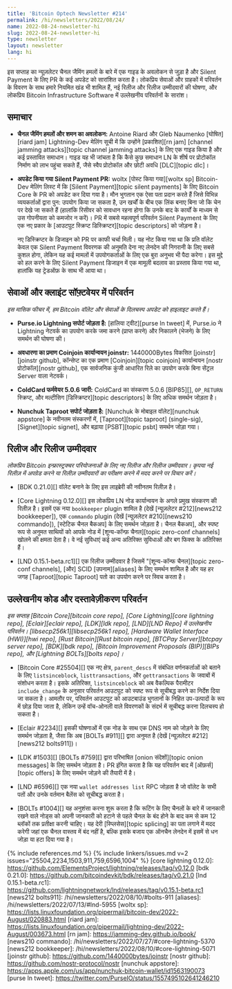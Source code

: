 ```yaml
---
title: 'Bitcoin Optech Newsletter #214'
permalink: /hi/newsletters/2022/08/24/
name: 2022-08-24-newsletter-hi
slug: 2022-08-24-newsletter-hi
type: newsletter
layout: newsletter
lang: hi
---
```

इस सप्ताह का न्यूज़लेटर चैनल जैमिंग हमलों के बारे में एक गाइड के अवलोकन से जुड़ा
है और Silent Payment के लिए PR के कई अपडेट को सारांशित करता है। लोकप्रिय
सेवाओं और ग्राहकों में परिवर्तन के विवरण के साथ हमारे नियमित खंड भी शामिल हैं, नई रिलीज
और रिलीज उम्मीदवारों की घोषणा, और लोकप्रिय Bitcoin Infrastructure Software में
उल्लेखनीय परिवर्तनों के सारांश।

## समाचार

- **<!--overview-of-channel-jamming-attacks-and-mitigations-->चैनल जैमिंग हमलों और शमन का अवलोकन:**
  Antoine Riard और Gleb Naumenko [घोषित][riard jam] Lightning-Dev मेलिंग सूची में कि उन्होंने
  [प्रकाशित][rn jam] [channel jamming attacks][topic channel jamming attacks] के लिए एक गाइड किया है
  और कई प्रस्तावित समाधान। गाइड यह भी जांचता है कि कैसे कुछ समाधान LN के शीर्ष पर प्रोटोकॉल निर्माण को लाभ
  पहुंचा सकते हैं, जैसे स्वैप प्रोटोकॉल और छोटी अवधि [DLC][topic dlc]।

- **अपडेट किया गया Silent Payment PR:** woltx [पोस्ट किया गया][woltx sp] Bitcoin-Dev
  मेलिंग लिस्ट में कि [Silent Payment][topic silent payments] के लिए Bitcoin Core के PR को
  अपडेट कर दिया गया है। मौन भुगतान एक ऐसा पता प्रदान करते हैं जिसे विभिन्न व्ययकर्ताओं द्वारा पुन: उपयोग किया जा
  सकता है, उन खर्चों के बीच एक लिंक बनाए बिना जो कि चेन पर देखे जा सकते हैं (हालांकि रिसीवर को सावधान रहना होगा कि
  उनके बाद के कार्यों के माध्यम से उस गोपनीयता को कमजोर न करें)। PR में सबसे महत्वपूर्ण परिवर्तन Silent Payment के
  लिए एक नए प्रकार के [आउटपुट स्क्रिप्ट डिस्क्रिप्टर][topic descriptors] को जोड़ना है।

    नए डिस्क्रिप्टर के डिजाइन को PR पर काफी चर्चा मिली। यह नोट किया गया था कि प्रति वॉलेट केवल
    एक Silent Payment विवरणक की अनुमति देना नए लेनदेन की निगरानी के लिए सबसे कुशल होगा, लेकिन यह
    कई मामलों में उपयोगकर्ताओं के लिए एक बुरा अनुभव भी पैदा करेगा। इस मुद्दे को हल
    करने के लिए Silent Payment डिजाइन में एक मामूली बदलाव का प्रस्ताव किया गया था, हालांकि यह ट्रेडऑफ़ के
    साथ भी आया था।

## सेवाओं और क्लाइंट सॉफ़्टवेयर में परिवर्तन

*इस मासिक फीचर में, हम Bitcoin वॉलेट और सेवाओं के दिलचस्प अपडेट को हाइलाइट करते हैं।*

- **Purse.io Lightning सपोर्ट जोड़ता है:** [हालिया ट्वीट][purse ln tweet] में, Purse.io
  ने Lightning नेटवर्क का उपयोग करके जमा करने (प्राप्त करने) और निकालने (भेजने) के लिए समर्थन की घोषणा की।

- **अवधारणा का प्रमाण Coinjoin कार्यान्वयन joinstr:** 1440000Bytes विकसित [joinstr][joinstr github],
  कॉन्सेप्ट का एक प्रमाण [Coinjoin][topic coinjoin] कार्यान्वयन [nostr प्रोटोकॉल][nostr github], एक
  सार्वजनिक कुंजी आधारित रिले का उपयोग करके बिना सेंट्रल Server वाला नेटवर्क।

- **ColdCard फर्मवेयर 5.0.6 जारी:** ColdCard का संस्करण 5.0.6 [BIP85][], `OP_RETURN` स्क्रिप्ट, और
  मल्टीसिग [डिस्क्रिप्टर][topic descriptors] के लिए अधिक समर्थन जोड़ता है।

- **Nunchuk Taproot सपोर्ट जोड़ता है:** [Nunchuk के मोबाइल वॉलेट][nunchuk appstore] के नवीनतम संस्करणों में,
  [Taproot][topic taproot] (single-sig), [Signet][topic signet], और बढ़ाया [PSBT][topic psbt] समर्थन जोड़ा गया।

## रिलीज और रिलीज उम्मीदवार

*लोकप्रिय Bitcoin इन्फ्रास्ट्रक्चर परियोजनाओं के लिए नए रिलीज और रिलीज उम्मीदवार। कृपया नई रिलीज़ में
अपग्रेड करने या रिलीज़ उम्मीदवारों का परीक्षण करने में मदद करने पर विचार करें।*

- [BDK 0.21.0][] वॉलेट बनाने के लिए इस लाइब्रेरी की नवीनतम रिलीज़ है।

- [Core Lightning 0.12.0][] इस लोकप्रिय LN नोड कार्यान्वयन के अगले प्रमुख संस्करण की रिलीज़ है।
  इसमें एक नया `bookkeeper` plugin शामिल है (देखें [न्यूज़लेटर #212][news212 bookkeeper]),
  एक `commando` plugin (देखें [न्यूज़लेटर #210][news210 commando]), [स्टेटिक चैनल बैकअप] के
  लिए समर्थन जोड़ता है। चैनल बैकअप], और स्पष्ट रूप से अनुमत साथियों को आपके नोड में
  [शून्य-कॉन्फ़ चैनल][topic zero-conf channels] खोलने की क्षमता देता है। वे नई सुविधाएं
  कई अन्य अतिरिक्त सुविधाओं और बग फिक्स के अतिरिक्त हैं।

- [LND 0.15.1-beta.rc1][] एक रिलीज उम्मीदवार है जिसमें "[शून्य-कॉन्फ चैनल][topic zero-conf channels],
  [और] SCID [उपनाम][aliases] के लिए समर्थन शामिल है और यह ​हर जगह [Taproot][topic Taproot] पतो का उपयोग
  करने पर स्विच करता है।

## उल्लेखनीय कोड और दस्तावेज़ीकरण परिवर्तन

*इस सप्ताह [Bitcoin Core][bitcoin core repo], [Core Lightning][core lightning repo],
[Eclair][eclair repo], [LDK][ldk repo], [LND][LND Repo] में उल्लेखनीय परिवर्तन।
[libsecp256k1][libsecp256k1 repo], [Hardware Wallet Interface (HWI)][hwi repo],
[Rust Bitcoin][Rust bitcoin repo], [BTCPay Server][btcpay server repo],
[BDK][bdk repo], [Bitcoin Improvement Proposals (BIP)][BIPs repo], और
[Lightning BOLTs][bolts repo]।*

- [Bitcoin Core #25504][] एक नए क्षेत्र, `parent_descs` में संबंधित वर्णनकर्ताओं को बताने के लिए
  `listsinceblock`, `listtransactions`, और `gettransactions` के जवाबों में संशोधन करता है। इसके
  अतिरिक्त, `listsinceblock` को अब वैकल्पिक पैरामीटर `include_change` के अनुसार परिवर्तन आउटपुट को स्पष्ट रूप से सूचीबद्ध
  करने का निर्देश दिया जा सकता है। आमतौर पर, परिवर्तन आउटपुट को आउटबाउंड भुगतानों के
  निहित उप-उत्पादों के रूप में छोड़ दिया जाता है, लेकिन उन्हें वॉच-ओनली वाले विवरणकों के संदर्भ में
  सूचीबद्ध करना दिलचस्प हो सकता है।

- [Eclair #2234][] इसकी घोषणाओं में एक नोड के साथ एक DNS नाम को जोड़ने के लिए समर्थन जोड़ता है, जैसा कि अब [BOLTs #911][] द्वारा
  अनुमत है (देखें [न्यूज़लेटर #212][news212 bolts911])।

- [LDK #1503][] [BOLTs #759][] द्वारा परिभाषित [onion संदेशों][topic onion messages] के लिए समर्थन जोड़ता है।
  PR इंगित करता है कि यह परिवर्तन बाद में [ऑफ़र्स][topic offers] के लिए समर्थन जोड़ने की तैयारी में है।

- [LND #6596][] एक नया `wallet addresses list` RPC जोड़ता है जो वॉलेट के सभी पतों और उनके वर्तमान बैलेंस को सूचीबद्ध
  करता है।

- [BOLTs #1004][] यह अनुशंसा करना शुरू करता है कि रूटिंग के लिए चैनलों के बारे में जानकारी रखने वाले नोड्स को अपनी
  जानकारी को हटाने से पहले चैनल के बंद होने के बाद कम से कम 12 ब्लॉकों तक प्रतीक्षा करनी चाहिए। यह
  देरी [स्प्लिसेस][topic splicing] का पता लगाने में मदद करेगी जहां एक चैनल वास्तव में बंद नहीं है, बल्कि इसके बजाय एक
  ऑनचैन लेनदेन में इसमें से धन जोड़ा या हटा दिया गया है।

{% include references.md %}
{% include linkers/issues.md v=2 issues="25504,2234,1503,911,759,6596,1004" %}
[core lightning 0.12.0]: https://github.com/ElementsProject/lightning/releases/tag/v0.12.0
[bdk 0.21.0]: https://github.com/bitcoindevkit/bdk/releases/tag/v0.21.0
[lnd 0.15.1-beta.rc1]: https://github.com/lightningnetwork/lnd/releases/tag/v0.15.1-beta.rc1
[news212 bolts911]: /hi/newsletters/2022/08/10/#bolts-911
[aliases]: /hi/newsletters/2022/07/13/#lnd-5955
[woltx sp]: https://lists.linuxfoundation.org/pipermail/bitcoin-dev/2022-August/020883.html
[riard jam]: https://lists.linuxfoundation.org/pipermail/lightning-dev/2022-August/003673.html
[rn jam]: https://jamming-dev.github.io/book/
[news210 commando]: /hi/newsletters/2022/07/27/#core-lightning-5370
[news212 bookkeeper]: /hi/newsletters/2022/08/10/#core-lightning-5071
[joinstr github]: https://github.com/1440000bytes/joinstr
[nostr github]: https://github.com/nostr-protocol/nostr
[nunchuk appstore]: https://apps.apple.com/us/app/nunchuk-bitcoin-wallet/id1563190073
[purse ln tweet]: https://twitter.com/PurseIO/status/1557495102641246210
